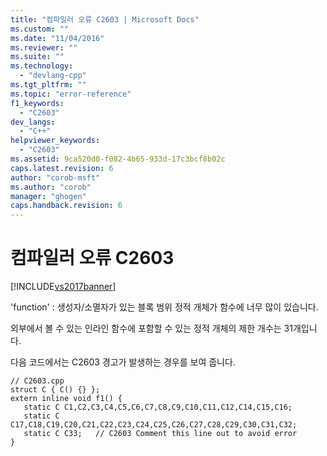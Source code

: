 ```yaml
---
title: "컴파일러 오류 C2603 | Microsoft Docs"
ms.custom: ""
ms.date: "11/04/2016"
ms.reviewer: ""
ms.suite: ""
ms.technology: 
  - "devlang-cpp"
ms.tgt_pltfrm: ""
ms.topic: "error-reference"
f1_keywords: 
  - "C2603"
dev_langs: 
  - "C++"
helpviewer_keywords: 
  - "C2603"
ms.assetid: 9ca520d0-f082-4b65-933d-17c3bcf8b02c
caps.latest.revision: 6
author: "corob-msft"
ms.author: "corob"
manager: "ghogen"
caps.handback.revision: 6
---
```

# 컴파일러 오류 C2603
[!INCLUDE[vs2017banner](../../assembler/inline/includes/vs2017banner.md)]

'function' : 생성자\/소멸자가 있는 블록 범위 정적 개체가 함수에 너무 많이 있습니다.  
  
 외부에서 볼 수 있는 인라인 함수에 포함할 수 있는 정적 개체의 제한 개수는 31개입니다.  
  
 다음 코드에서는 C2603 경고가 발생하는 경우를 보여 줍니다.  
  
```  
// C2603.cpp  
struct C { C() {} };  
extern inline void f1() {  
   static C C1,C2,C3,C4,C5,C6,C7,C8,C9,C10,C11,C12,C14,C15,C16;  
   static C C17,C18,C19,C20,C21,C22,C23,C24,C25,C26,C27,C28,C29,C30,C31,C32;  
   static C C33;   // C2603 Comment this line out to avoid error  
}  
```